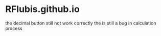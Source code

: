 # RFlubis.github.io

the decimal button still not work correctly
the is still a bug in calculation process
